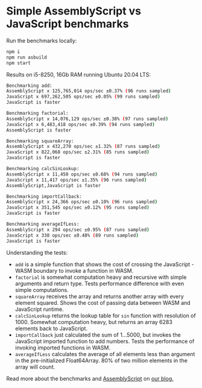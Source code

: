 # Simple AssemblyScript vs JavaScript benchmarks

Run the benchmarks locally:

```sh
npm i
npm run asbuild
npm start
```

Results on i5-8250, 16Gb RAM running Ubuntu 20.04 LTS:

```sh
Benchmarking add:
AssemblyScript x 125,765,014 ops/sec ±0.37% (96 runs sampled)
JavaScript x 697,262,505 ops/sec ±0.05% (99 runs sampled)
JavaScript is faster

Benchmarking factorial:
AssemblyScript x 14,076,129 ops/sec ±0.38% (97 runs sampled)
JavaScript x 6,483,418 ops/sec ±0.39% (94 runs sampled)
AssemblyScript is faster

Benchmarking squareArray:
AssemblyScript x 432,270 ops/sec ±1.32% (87 runs sampled)
JavaScript x 822,068 ops/sec ±2.31% (85 runs sampled)
JavaScript is faster

Benchmarking calcSinLookup:
AssemblyScript x 11,450 ops/sec ±0.68% (94 runs sampled)
JavaScript x 11,417 ops/sec ±1.35% (96 runs sampled)
AssemblyScript,JavaScript is faster

Benchmarking importCallback:
AssemblyScript x 24,366 ops/sec ±0.10% (96 runs sampled)
JavaScript x 351,545 ops/sec ±0.12% (95 runs sampled)
JavaScript is faster

Benchmarking averageIfLess:
AssemblyScript x 294 ops/sec ±0.95% (87 runs sampled)
JavaScript x 338 ops/sec ±0.48% (89 runs sampled)
JavaScript is faster
```

Understanding the tests:

* ``add`` is a simple function that shows the cost of crossing the JavaScript - WASM boundary to invoke a function in WASM.
* ``factorial`` is somewhat computation heavy and recursive with simple arguments and return type. Tests performance difference with even simple computations.
* ``squareArray`` receives the array and returns another array with every element squared. Shows the cost of passing data between WASM and JavaScript runtime.
* ``calcSinLookup`` returns the lookup table for ``sin`` function with resolution of 1000. Somewhat computation heavy, but returns an array 6283 elements back to JavaScript.
* ``importCallback`` just calculated the sum of 1...5000, but invokes the JavaScript imported function to add numbers. Tests the performance of invoking imported functions in WASM.
* ``averageIfLess`` calculates the average of all elements less than argument in the pre-initialized Float64Array. 80% of two million elements in the array will count.


Read more about the benchmarks and [AssemblyScript](https://github.com/AssemblyScript/assemblyscript) on [our blog.](https://leanylabs.com/blog/assemblyscript-intro/)


